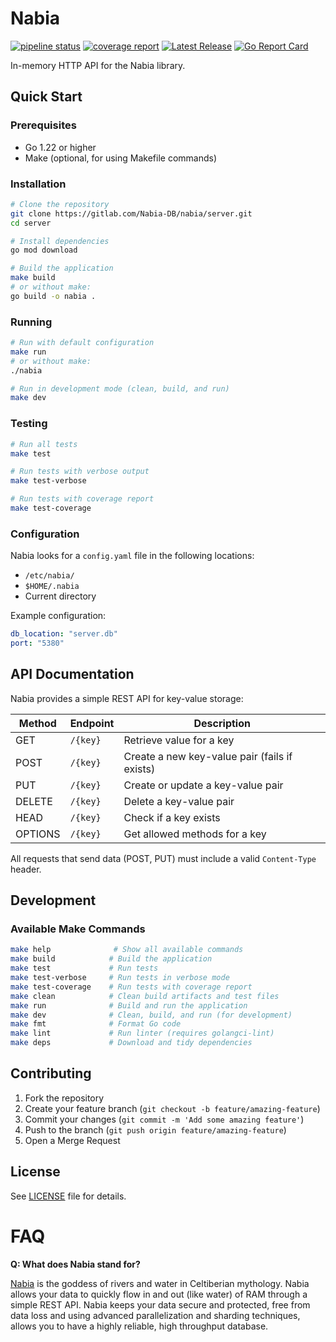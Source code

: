 # Nabia

[![pipeline status](https://gitlab.com/Nabia-DB/nabia/server/badges/main/pipeline.svg)](https://gitlab.com/Nabia-DB/nabia/server/-/commits/main)
[![coverage report](https://gitlab.com/Nabia-DB/nabia/server/badges/main/coverage.svg)](https://gitlab.com/Nabia-DB/nabia/server/-/commits/main)
[![Latest Release](https://gitlab.com/Nabia-DB/nabia/server/-/badges/release.svg)](https://gitlab.com/Nabia-DB/nabia/server/-/releases)
[![Go Report Card](https://goreportcard.com/badge/gitlab.com/Nabia-DB/nabia/server)](https://goreportcard.com/report/gitlab.com/Nabia-DB/nabia/server)

In-memory HTTP API for the Nabia library.

## Quick Start

### Prerequisites
- Go 1.22 or higher
- Make (optional, for using Makefile commands)

### Installation

```bash
# Clone the repository
git clone https://gitlab.com/Nabia-DB/nabia/server.git
cd server

# Install dependencies
go mod download

# Build the application
make build
# or without make:
go build -o nabia .
```

### Running

```bash
# Run with default configuration
make run
# or without make:
./nabia

# Run in development mode (clean, build, and run)
make dev
```

### Testing

```bash
# Run all tests
make test

# Run tests with verbose output
make test-verbose

# Run tests with coverage report
make test-coverage
```

### Configuration

Nabia looks for a `config.yaml` file in the following locations:
- `/etc/nabia/`
- `$HOME/.nabia`
- Current directory

Example configuration:
```yaml
db_location: "server.db"
port: "5380"
```

## API Documentation

Nabia provides a simple REST API for key-value storage:

| Method | Endpoint | Description |
|--------|----------|-------------|
| GET    | `/{key}` | Retrieve value for a key |
| POST   | `/{key}` | Create a new key-value pair (fails if exists) |
| PUT    | `/{key}` | Create or update a key-value pair |
| DELETE | `/{key}` | Delete a key-value pair |
| HEAD   | `/{key}` | Check if a key exists |
| OPTIONS| `/{key}` | Get allowed methods for a key |

All requests that send data (POST, PUT) must include a valid `Content-Type` header.

## Development

### Available Make Commands

```bash
make help              # Show all available commands
make build            # Build the application
make test             # Run tests
make test-verbose     # Run tests in verbose mode
make test-coverage    # Run tests with coverage report
make clean            # Clean build artifacts and test files
make run              # Build and run the application
make dev              # Clean, build, and run (for development)
make fmt              # Format Go code
make lint             # Run linter (requires golangci-lint)
make deps             # Download and tidy dependencies
```

## Contributing

1. Fork the repository
2. Create your feature branch (`git checkout -b feature/amazing-feature`)
3. Commit your changes (`git commit -m 'Add some amazing feature'`)
4. Push to the branch (`git push origin feature/amazing-feature`)
5. Open a Merge Request

## License

See [LICENSE](LICENSE) file for details.

# FAQ

**Q: What does Nabia stand for?**

[Nabia](https://en.wikipedia.org/wiki/Nabia) is the goddess of rivers and water in Celtiberian mythology. Nabia allows your data to quickly flow in and out (like water) of RAM through a simple REST API. Nabia keeps your data secure and protected, free from data loss and using advanced parallelization and sharding techniques, allows you to have a highly reliable, high throughput database.
